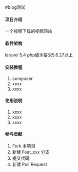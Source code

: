 #blog测试

#### 项目介绍
一个视频下载的视频网站

#### 软件架构
laravel 5.4
php版本要求5.6.27以上

#### 安装教程

1. composer
2. xxxx
3. xxxx

#### 使用说明

1. xxxx
2. xxxx
3. xxxx

#### 参与贡献

1. Fork 本项目
2. 新建 Feat_xxx 分支
3. 提交代码
4. 新建 Pull Request


####

